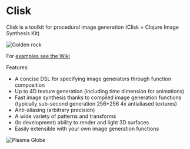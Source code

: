 # Clisk


Clisk is a toolkit for procedural image generation (Clisk = Clojure Image Synthesis Kit)

![Golden rock](https://raw.github.com/wiki/mikera/clisk/images/GoldRock.png)

For [examples see the Wiki](https://github.com/mikera/clisk/wiki)

Features:

* A concise DSL for specifying image generators through function composition
* Up to 4D texture generation (including time dimension for animations) 
* Fast image synthesis thanks to compiled image generation functions (typically sub-second generation 256*256 4x antialiased textures)
* Anti-aliasing (arbitrary precision)
* A wide variety of patterns and transforms
* (In development) ability to render and light 3D surfaces
* Easily extensible with your own image generation functions

![Plasma Globe](https://raw.github.com/wiki/mikera/clisk/images/PlasmaGlobe.png)
